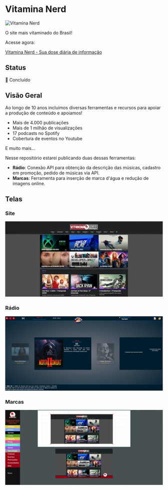 # Vitamina Nerd

![Vitamina Nerd](https://vitaminanerd.com.br/marcas/Logo%20PinT.png)

O site mais vitaminado do Brasil!

Acesse agora: 

[Vitamina Nerd - Sua dose diária de informação](https://vitaminanerd.com.br)

## Status
🚧 Concluído

## Visão Geral
Ao longo de 10 anos incluímos diversas ferramentas e recursos para apoiar a produção de conteúdo e apoiamos! 

+ Mais de 4.000 publicações
+ Mais de 1 milhão de visualizações
+ 17 podcasts no Spotify
+ Cobertura de eventos no Youtube

E muito mais...

Nesse repositório estarei publicando duas dessas ferramentas:

- **Rádio**: Conexão API para obtenção da descrição das músicas, cadastro em promoção, pedido de músicas via API.
- **Marcas**: Ferramenta para inserção de marca d'água e redução de imagens online.

## Telas

### Site
<img src="https://github.com/luanbiao/vitaminanerd/blob/main/telas/vitamina-nerd.png" width="700">

### Rádio
<img src="https://github.com/luanbiao/vitaminanerd/blob/main/telas/radio-vitamina-nerd.png" width="700">

### Marcas
<img src="https://github.com/luanbiao/vitaminanerd/blob/main/telas/marcas.png" width="700">
